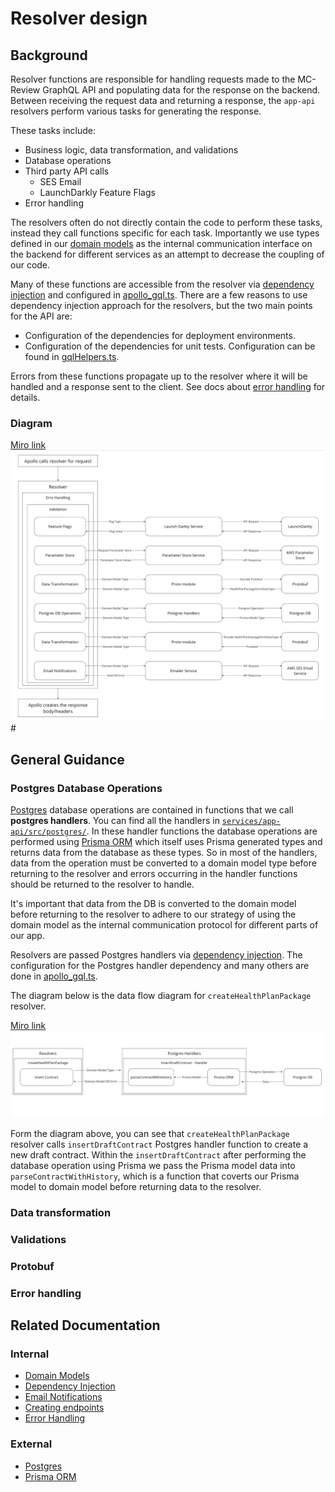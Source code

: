 # Resolver design

## Background
Resolver functions are responsible for handling requests made to the MC-Review GraphQL API and populating data for the response on the backend. Between receiving the request data and returning a response, the `app-api` resolvers perform various tasks for generating the response.

These tasks include:
- Business logic, data transformation, and validations
- Database operations
- Third party API calls
   - SES Email
   - LaunchDarkly Feature Flags
- Error handling

The resolvers often do not directly contain the code to perform these tasks, instead they call functions specific for each task. Importantly we use types defined in our [domain models](design-patterns.md#domain-models) as the internal communication interface on the backend for different services as an attempt to decrease the coupling of our code.

Many of these functions are accessible from the resolver via [dependency injection](design-patterns.md#dependency-injection) and configured in [apollo_gql.ts](../../services/app-api/src/handlers). There are a few reasons to use dependency injection approach for the resolvers, but the two main points for the API are:
- Configuration of the dependencies for deployment environments.
- Configuration of the dependencies for unit tests. Configuration can be found in [gqlHelpers.ts](../../services/app-api/src/testHelpers/gqlHelpers.ts).


Errors from these functions propagate up to the resolver where it will be handled and a response sent to the client. See docs about [error handling](error-handling.md) for details.

### Diagram
[Miro link](https://miro.com/app/board/o9J_lS5oLDk=/?moveToWidget=3458764573512051070&cot=14)
![resolver-design-diagram](../../.images/resolver-design-diagram.png)#

## General Guidance
### Postgres Database Operations
[Postgres](https://www.postgresql.org/docs/) database operations are contained in functions that we call **postgres handlers**. You can find all the handlers in [`services/app-api/src/postgres/`](../../services/app-api/src/postgres). In these handler functions the database operations are performed using [Prisma ORM](https://www.prisma.io/docs/orm) which itself uses Prisma generated types and returns data from the database as these types. So in most of the handlers, data from the operation must be converted to a domain model type before returning to the resolver and errors occurring in the handler functions should be returned to the resolver to handle.

It's important that data from the DB is converted to the domain model before returning to the resolver to adhere to our strategy of using the domain model as the internal communication protocol for different parts of our app. 

Resolvers are passed Postgres handlers via [dependency injection](design-patterns.md#dependency-injection). The configuration for the Postgres handler dependency and many others are done in [apollo_gql.ts](../../services/app-api/src/handlers).

The diagram below is the data flow diagram for `createHealthPlanPackage` resolver.

[Miro link](https://miro.com/app/board/o9J_lS5oLDk=/?moveToWidget=3458764573517610448&cot=14)
![createHealthPlanPackage-diagram](../../.images/createHealthPlanPackage-diagram.png)

Form the diagram above, you can see that `createHealthPlanPackage` resolver calls `insertDraftContract` Postgres handler function to create a new draft contract. Within the `insertDraftContract` after performing the database operation using Prisma we pass the Prisma model data into `parseContractWithHistory`, which is a function that coverts our Prisma model to domain model before returning data to the resolver.

### Data transformation
### Validations
### Protobuf
### Error handling

## Related Documentation
### Internal
- [Domain Models](design-patterns.md#domain-models)
- [Dependency Injection](design-patterns.md#dependency-injection)
- [Email Notifications](email-notifications.md)
- [Creating endpoints](creating-and-testing-endpoints.md)
- [Error Handling](error-handling.md)
### External
- [Postgres](https://www.postgresql.org/docs/)
- [Prisma ORM](https://www.prisma.io/docs/orm)
